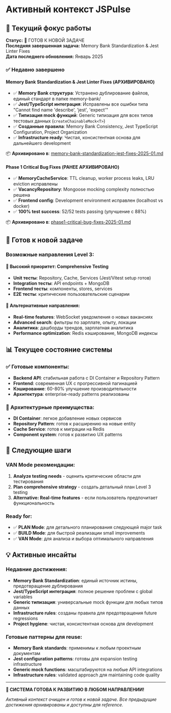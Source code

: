 # Активный контекст JSPulse

## 🎯 Текущий фокус работы

**Статус:** 🔄 ГОТОВ К НОВОЙ ЗАДАЧЕ  
**Последняя завершенная задача:** Memory Bank Standardization & Jest Linter Fixes  
**Дата последнего обновления:** Январь 2025

### ✅ Недавно завершено

#### Memory Bank Standardization & Jest Linter Fixes (АРХИВИРОВАНО)
- ✅ **Memory Bank структура**: Устранено дублирование файлов, единый стандарт в папке memory-bank/
- ✅ **Jest/TypeScript интеграция**: Исправлены все ошибки типа "Cannot find name 'describe', 'jest', 'expect'"
- ✅ **Типизация mock функций**: Generic типизация для всех типов тестовых данных (`createChainableMock<T>`)
- ✅ **Созданные правила**: Memory Bank Consistency, Jest TypeScript Configuration, Project Organization
- ✅ **Infrastructure ready**: Чистая, консистентная основа для дальнейшего development

📦 **Архивировано в**: [memory-bank-standardization-jest-fixes-2025-01.md](docs/archive/memory-bank-standardization-jest-fixes-2025-01.md)

#### Phase 1 Critical Bug Fixes (РАНЕЕ АРХИВИРОВАНО)
- ✅ **MemoryCacheService**: TTL cleanup, worker process leaks, LRU eviction исправлены
- ✅ **VacancyRepository**: Mongoose mocking complexity полностью решена
- ✅ **Frontend config**: Development environment исправлен (localhost vs docker)  
- ✅ **100% test success**: 52/52 tests passing (улучшение с 88%)

📦 **Архивировано в**: [phase1-critical-bug-fixes-2025-01.md](docs/archive/phase1-critical-bug-fixes-2025-01.md)

## 🚀 Готов к новой задаче

### Возможные направления Level 3:

#### 🧪 Высокий приоритет: Comprehensive Testing
- **Unit тесты**: Repository, Cache, Services (Jest/Vitest setup готов)
- **Integration тесты**: API endpoints + MongoDB  
- **Frontend тесты**: компоненты, stores, services
- **E2E тесты**: критические пользовательские сценарии

#### 🔧 Альтернативные направления:
- **Real-time features**: WebSocket уведомления о новых вакансиях
- **Advanced search**: фильтры по зарплате, опыту, локации
- **Аналитика**: дашборды трендов, зарплатная аналитика
- **Performance optimization**: Redis кэширование, MongoDB индексы

## 📊 Текущее состояние системы

### ✅ Готовые компоненты:
- **Backend API**: стабильная работа с DI Container и Repository Pattern
- **Frontend**: современная UX с прогрессивной пагинацией
- **Кэширование**: 60-80% улучшение производительности
- **Архитектура**: enterprise-ready patterns реализованы

### 🎯 Архитектурные преимущества:
- **DI Container**: легкое добавление новых сервисов
- **Repository Pattern**: готов к расширению на новые entity
- **Cache Service**: готов к миграции на Redis
- **Component system**: готов к развитию UX patterns

## 🔮 Следующие шаги

### VAN Mode рекомендации:
1. **Analyze testing needs** - оценить критические области для тестирования
2. **Plan comprehensive strategy** - создать детальный план Level 3 testing
3. **Alternative: Real-time features** - если пользователь предпочитает функциональность

### Ready for:
- ✅ **PLAN Mode**: для детального планирования следующей major task
- ✅ **BUILD Mode**: для быстрой реализации small improvements  
- ✅ **VAN Mode**: для анализа и выбора оптимального направления

## 💡 Активные инсайты

### Недавние достижения:
- **Memory Bank Standardization**: единый источник истины, предотвращение дублирования
- **Jest/TypeScript интеграция**: полное решение проблем с global variables  
- **Generic типизация**: универсальные mock функции для любых типов данных
- **Infrastructure rules**: созданы правила для предотвращения future regressions
- **Project hygiene**: чистая, консистентная основа для development

### Готовые паттерны для reuse:
- **Memory Bank standards**: применимы к любым проектным документам
- **Jest configuration patterns**: готовы для expansion testing infrastructure
- **Generic mock functions**: масштабируются на любые API integrations
- **Infrastructure rules**: validated approach для maintaining code quality

---

**🎯 СИСТЕМА ГОТОВА К РАЗВИТИЮ В ЛЮБОМ НАПРАВЛЕНИИ!**

*Активный контекст очищен и готов к новой задаче. Все предыдущие достижения архивированы и доступны для reference.*
